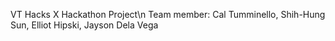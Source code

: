 VT Hacks X Hackathon Project\n
Team member: Cal Tumminello, Shih-Hung Sun, Elliot Hipski, Jayson Dela Vega
